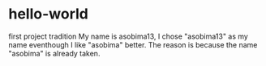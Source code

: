 # hello-world
first project tradition
My name is asobima13, I chose "asobima13" as my name eventhough I like "asobima" better. The reason is because the name "asobima" is already taken.
